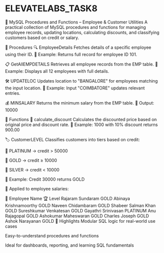 # ELEVATELABS_TASK8
🧠 MySQL Procedures and Functions – Employee & Customer Utilities
A practical collection of MySQL procedures and functions for managing employee records, updating locations, calculating discounts, and classifying customers based on credit or salary.

🔧 Procedures
🔍 EmployeeDetails
Fetches details of a specific employee using their ID. 📌 Example: Returns full record for employee ID 101.

📋 GetAllEMPDETAILS
Retrieves all employee records from the EMP table. 📌 Example: Displays all 12 employees with full details.

🛠️ UPDATELOC
Updates location to "BANGALORE" for employees matching the input location. 📌 Example: Input "COIMBATORE" updates relevant entries.

💰 MINSALARY
Returns the minimum salary from the EMP table. 📌 Output: 10000

🧮 Functions
🧾 calculate_discount
Calculates the discounted price based on original price and discount rate. 📌 Example: 1000 with 10% discount returns 900.00

🏷️ CustomerLEVEL
Classifies customers into tiers based on credit:

🥇 PLATINUM → credit > 50000

🥈 GOLD → credit ≥ 10000

🥉 SILVER → credit < 10000

📌 Example: Credit 30000 returns GOLD

📌 Applied to employee salaries:

👤 Employee Name	🏆 Level
Rajaram Sundaram	GOLD
Abinaya Krishnamoorthy	GOLD
Naveen Chidambaram	GOLD
Shabeer Salman Khan	GOLD
Sureshkumar Venkatesan	GOLD
Gayathri Srinivasan	PLATINUM
Anu Rajagopal	GOLD
Ashokumar Maheswaran	GOLD
Charles Joseph	GOLD
Ashok Narayanan	GOLD
🚀 Highlights
Modular SQL logic for real-world use cases

Easy-to-understand procedures and functions

Ideal for dashboards, reporting, and learning SQL fundamentals
